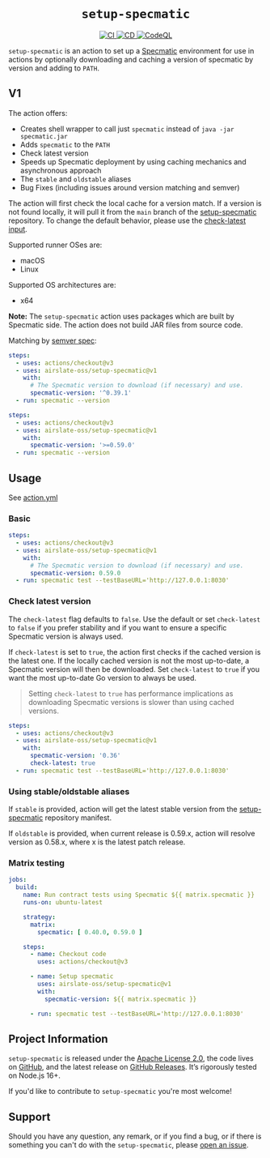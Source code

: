 <h1 align="center"><code>setup-specmatic</code></h1>
<p align="center">
  <a href="https://github.com/airslate-oss/setup-specmatic/actions/workflows/basic-validation.yml">
    <img alt="CI" src="https://github.com/airslate-oss/setup-specmatic/actions/workflows/basic-validation.yml/badge.svg">
  </a>
  <a href="https://github.com/airslate-oss/setup-specmatic/actions/workflows/versions.yml">
    <img alt="CD" src="https://github.com/airslate-oss/setup-specmatic/actions/workflows/versions.yml/badge.svg">
  </a>
  <a href="https://github.com/airslate-oss/setup-specmatic/actions/workflows/codeql.yml">
    <img alt="CodeQL" src="https://github.com/airslate-oss/setup-specmatic/actions/workflows/codeql.yml/badge.svg">
  </a>
</p>

`setup-specmatic` is an action to set up a [Specmatic](https://specmatic.in) environment for use in actions by
optionally downloading and caching a version of specmatic by version and adding to `PATH`.

## V1

The action offers:

- Creates shell wrapper to call just `specmatic` instead of `java -jar specmatic.jar`
- Adds `specmatic` to the `PATH`
- Check latest version
- Speeds up Specmatic deployment by using caching mechanics and asynchronous approach
- The `stable` and `oldstable` aliases
- Bug Fixes (including issues around version matching and semver)

The action will first check the local cache for a version match.  If a version is not found locally, it will pull it from
the `main` branch of the [setup-specmatic](https://github.com/airslate-oss/setup-specmatic/blob/main/versions-manifest.json)
repository. To change the default behavior, please use the [check-latest input](#check-latest-version).

Supported runner OSes are:
- macOS
- Linux

Supported OS architectures are:
- x64

**Note:** The `setup-specmatic` action uses packages which are built by Specmatic side.
The action does not build JAR files from source code.

Matching by [semver spec](https://github.com/npm/node-semver):

```yaml
steps:
  - uses: actions/checkout@v3
  - uses: airslate-oss/setup-specmatic@v1
    with:
      # The Specmatic version to download (if necessary) and use.
      specmatic-version: '^0.39.1'
  - run: specmatic --version
```

```yaml
steps:
  - uses: actions/checkout@v3
  - uses: airslate-oss/setup-specmatic@v1
    with:
      specmatic-version: '>=0.59.0'
  - run: specmatic --version
```

## Usage

See [action.yml](https://github.com/airslate-oss/setup-specmatic/blob/main/action.yml)

### Basic

```yaml
steps:
  - uses: actions/checkout@v3
  - uses: airslate-oss/setup-specmatic@v1
    with:
      # The Specmatic version to download (if necessary) and use.
      specmatic-version: 0.59.0
  - run: specmatic test --testBaseURL='http://127.0.0.1:8030'
```

### Check latest version

The `check-latest` flag defaults to `false`. Use the default or set `check-latest` to `false` if you prefer stability
and if you want to ensure a specific Specmatic version is always used.

If `check-latest` is set to `true`, the action first checks if the cached version is the latest one. If the locally
cached version is not the most up-to-date, a Specmatic version will then be downloaded. Set `check-latest` to `true`
if you want the most up-to-date Go version to always be used.

> Setting `check-latest` to `true` has performance implications as downloading Specmatic versions is slower than using cached versions.

```yaml
steps:
  - uses: actions/checkout@v3
  - uses: airslate-oss/setup-specmatic@v1
    with:
      specmatic-version: '0.36'
      check-latest: true
  - run: specmatic test --testBaseURL='http://127.0.0.1:8030'
```

### Using stable/oldstable aliases

If `stable` is provided, action will get the latest stable version from the
[setup-specmatic](https://github.com/airslate-oss/setup-specmatic/blob/main/versions-manifest.json) repository manifest.

If `oldstable` is provided, when current release is 0.59.x, action will resolve version as 0.58.x, where x is the latest patch release.

### Matrix testing

```yaml
jobs:
  build:
    name: Run contract tests using Specmatic ${{ matrix.specmatic }}
    runs-on: ubuntu-latest

    strategy:
      matrix:
        specmatic: [ 0.40.0, 0.59.0 ]

    steps:
      - name: Checkout code
        uses: actions/checkout@v3

      - name: Setup specmatic
        uses: airslate-oss/setup-specmatic@v1
        with:
          specmatic-version: ${{ matrix.specmatic }}

      - run: specmatic test --testBaseURL='http://127.0.0.1:8030'
```

## Project Information

`setup-specmatic` is released under the [Apache License 2.0](https://choosealicense.com/licenses/apache-2.0/),
the code lives on [GitHub](https://github.com/airslate-oss/python-airslate), and the latest release on
[GitHub Releases](https://github.com/airslate-oss/setup-specmatic/releases). It’s rigorously tested on Node.js 16+.

If you'd like to contribute to `setup-specmatic` you're most welcome!

## Support

Should you have any question, any remark, or if you find a bug, or if there is something you can't do with the
`setup-specmatic`, please [open an issue](https://github.com/airslate-oss/setup-specmatic/issues).
